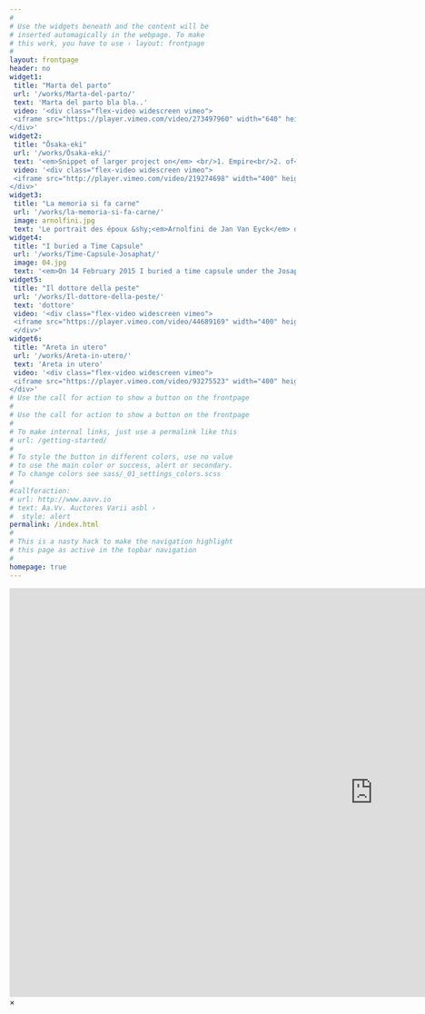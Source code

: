 ```yaml
---
#
# Use the widgets beneath and the content will be
# inserted automagically in the webpage. To make
# this work, you have to use › layout: frontpage
#
layout: frontpage
header: no
widget1:
 title: "Marta del parto"
 url: '/works/Marta-del-parto/'
 text: 'Marta del parto bla bla..'
 video: '<div class="flex-video widescreen vimeo">
 <iframe src="https://player.vimeo.com/video/273497960" width="640" height="360" frameborder="0" webkitallowfullscreen mozallowfullscreen allowfullscreen></iframe>
</div>'
widget2:
 title: "Ōsaka-eki"
 url: '/works/Ōsaka-eki/'
 text: '<em>Snippet of larger project on</em> <br/>1. Empire<br/>2. of<br/>3. signs<br/>4. Japan<br/>5. ...'
 video: '<div class="flex-video widescreen vimeo">
 <iframe src="http://player.vimeo.com/video/219274698" width="400" height="225" frameborder="0" webkitAllowFullScreen mozallowfullscreen allowFullScreen></iframe>
</div>'
widget3:
 title: "La memoria si fa carne"
 url: '/works/la-memoria-si-fa-carne/'
 image: arnolfini.jpg
 text: 'Le portrait des époux &shy;<em>Arnolfini de Jan Van Eyck</em> date 1434 et montre la condition d’un couple de migrantes toscanes qui habitait en Belgique. Je reprend avec ironie cette œuvre comme une référence, comme pour créer une continuité. '
widget4:
 title: "I buried a Time Capsule"
 url: '/works/Time-Capsule-Josaphat/'
 image: 04.jpg
 text: '<em>On 14 February 2015 I buried a time capsule under the Josaphat terrain, in Brussels.</em> It will remain buried for 25 years. It can not be recovered until the year 2040.'
widget5:
 title: "Il dottore della peste"
 url: '/works/Il-dottore-della-peste/'
 text: 'dottore'
 video: '<div class="flex-video widescreen vimeo">
 <iframe src="https://player.vimeo.com/video/44689169" width="400" height="225" frameborder="0" webkitallowfullscreen mozallowfullscreen allowfullscreen></iframe> 
 </div>'
widget6:
 title: "Areta in utero"
 url: '/works/Areta-in-utero/'
 text: 'Areta in utero'
 video: '<div class="flex-video widescreen vimeo">
 <iframe src="https://player.vimeo.com/video/93275523" width="400" height="225" frameborder="0" webkitallowfullscreen mozallowfullscreen allowfullscreen></iframe>
</div>'
# Use the call for action to show a button on the frontpage
#
# Use the call for action to show a button on the frontpage
#
# To make internal links, just use a permalink like this
# url: /getting-started/
#
# To style the button in different colors, use no value
# to use the main color or success, alert or secondary.
# To change colors see sass/_01_settings_colors.scss
#
#callforaction:
# url: http://www.aavv.io
# text: Aa.Vv. Auctores Varii asbl ›
#  style: alert
permalink: /index.html
#
# This is a nasty hack to make the navigation highlight
# this page as active in the topbar navigation
#
homepage: true
---
```


<div id="videoModal" class="reveal-modal large" data-reveal="">
  <div class="flex-video widescreen vimeo" style="display: block;">
    <iframe width="1280" height="720" src="https://vimeo.com/219274698" frameborder="0" allowfullscreen></iframe>
  </div>
  <a class="close-reveal-modal">&#215;</a>
</div>
